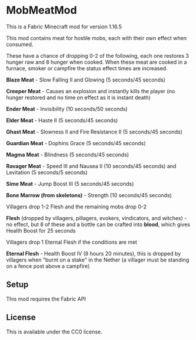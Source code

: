 # MobMeatMod

This is a Fabric Minecraft mod for version 1.16.5

This mod contains meat for hostile mobs, each with their own effect when consumed. 


These have a chance of dropping 0-2 of the following, each one restores 3 hunger raw and 8 hunger when cooked. When these meat are cooked in a furnace, smoker or campfire the status effect times are increased. 

**Blaze Meat** - Slow Falling II and Glowing (5 seconds/45 seconds)

**Creeper Meat** - Causes an explosion and instantly kills the player (no hunger restored and no time on effect as it is instant death)

**Ender Meat** - Invisibility (10 seconds/50 seconds)

**Elder Meat** - Haste II (5 seconds/45 seconds)

**Ghast Meat** - Slowness II and Fire Resistance II (5 seconds/45 seconds)

**Guardian Meat** - Dophins Grace (5 seconds/45 seconds)

**Magma Meat** - Blindness (5 seconds/45 seconds)

**Ravager Meat** - Speed III and Nausea II (10 seconds/45 seconds) and Levitation (5 seconds/5 seconds)

**Sime Meat** - Jump Boost III (5 seconds/45 seconds)

**Bone Marrow (from skeletons)** - Strength (10 seconds/45 seconds)


Villagers drop 1-2 Flesh and the remaining mobs drop 0-2

**Flesh** (dropped by villagers, pillagers, evokers, vindicators, and witches) - no effect, but 8 of these and a bottle can be crafted into **blood**, which gives Health Boost for 25 seconds

Villagers drop 1 Eternal Flesh if the conditions are met

**Eternal Flesh** - Health Boost IV (8 hours 20 minutes), this is dropped by villagers when "burnt on a stake" in the Nether (a villager must be standing on a fence post above a campfire)

## Setup

This mod requires the Fabric API

## License

This is available under the CC0 license.
